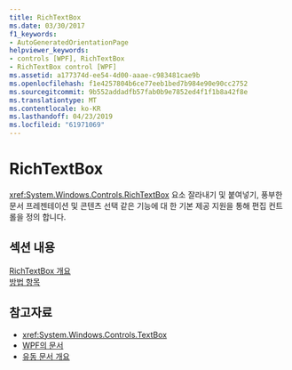 ```yaml
---
title: RichTextBox
ms.date: 03/30/2017
f1_keywords:
- AutoGeneratedOrientationPage
helpviewer_keywords:
- controls [WPF], RichTextBox
- RichTextBox control [WPF]
ms.assetid: a177374d-ee54-4d00-aaae-c983481cae9b
ms.openlocfilehash: f1e4257804b6ce77eeb1bed7b984e90e90cc2752
ms.sourcegitcommit: 9b552addadfb57fab0b9e7852ed4f1f1b8a42f8e
ms.translationtype: MT
ms.contentlocale: ko-KR
ms.lasthandoff: 04/23/2019
ms.locfileid: "61971069"
---
```

# <a name="richtextbox"></a>RichTextBox
<xref:System.Windows.Controls.RichTextBox> 요소 잘라내기 및 붙여넣기, 풍부한 문서 프레젠테이션 및 콘텐츠 선택 같은 기능에 대 한 기본 제공 지원을 통해 편집 컨트롤을 정의 합니다.  
  
## <a name="in-this-section"></a>섹션 내용  
 [RichTextBox 개요](richtextbox-overview.md)  
 [방법 항목](richtextbox-how-to-topics.md)  
  
## <a name="see-also"></a>참고자료

- <xref:System.Windows.Controls.TextBox>
- [WPF의 문서](../advanced/documents-in-wpf.md)
- [유동 문서 개요](../advanced/flow-document-overview.md)
